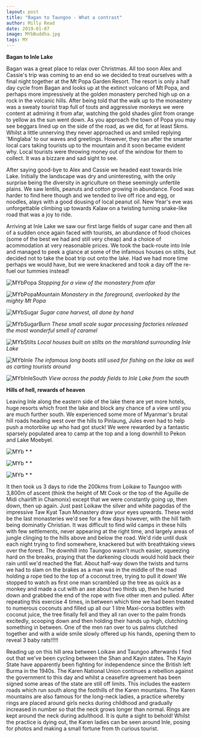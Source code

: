 ```yaml
---
layout: post
title: "Bagan to Taungoo - What a contrast"
author: Milly Read
date: 2019-01-07
image: MYbBuddha.jpg
tags: MY
---
```


**Bagan to Inle Lake**  

Bagan was a great place to relax over Christmas. All too soon Alex and Cassie's trip was coming to an end so we decided to treat ourselves with a final night together at the Mt Popa Garden Resort. The resort is only a half day cycle from Bagan and looks up at the extinct volcano of Mt Popa, and perhaps more impressively at the golden monastery perched high up on a rock in the volcanic hills. After being told that the walk up to the monastery was a sweaty tourist trap full of touts and aggressive monkeys we were content at admiring it from afar, watching the gold shades glint from orange to yellow as the sun went down. As you approach the town of Popa you may see beggars lined up on the side of the road, as we did, for at least 5kms. Whilst a little unnerving they never approached us and smiled replying 'Minglaba' to our waves and greetings. However, they ran after the smarter local cars taking tourists up to the mountain and it soon became evident why. Local tourists were throwing money out of the window for them to collect. It was a bizzare and sad sight to see.  

After saying good-bye to Alex and Cassie we headed east towards Inle Lake. Initially the landscape was dry and uninteresting, with the only surprise being the diversity in agriculture on these seemingly unfertile plains. We saw lentils, peanuts and cotton growing in abundance. Food was harder to find here though and we tended to live off rice and egg, or noodles, alays with a good dousing of local peanut oil. New Year's eve was unforgettable climbing up towards Kalaw on a twisting turning snake-like road that was a joy to ride. 

Arriving at Inle Lake we saw our first large fields of sugar cane and then all of a sudden once again faced with tourists, an abundance of food choices (some of the best we had and still very cheap) and a choice of acommodation at very reasonable prices. We took the back-route into Inle and managed to peek a glance at some of the infamous houses on stilts, but decided not to take the boat trip out onto the lake. Had we had more time perhaps we would have, but we were knackered and took a day off the re-fuel our tummies instead! 

![MYbPopa](assets/img/MYbPopa.jpg) *Stopping for a view of the monastery from afar* 

![MYbPopaMountain](assets/img/MYbPopaMountain.jpg) *Monastery in the foreground, overlooked by the mighty Mt Popa* 

![MYbSugar](assets/img/MYbSugar.jpg) *Sugar cane harvest, all done by hand*

![MYbSugarBurn](assets/img/MYbSugarBurn.jpg) *These small scale sugar processing factories released the most wonderful smell of caramel* 

![MYbStilts](assets/img/MYbStilts.jpg) *Local houses built on stilts on the marshland surrounding Inle Lake* 

![MYbInle](assets/img/MYbInle.jpg) *The infamous long boats still used for fishing on the lake as well as carting tourists around* 

![MYbInleSouth](assets/img/MYbInleSouth.jpg) *View across the paddy fields to Inle Lake from the south* 


**Hills of hell, rewards of heaven**

Leaving Inle along the eastern side of the lake there are yet more hotels, huge resorts which front the lake and block any chance of a view until you are much further south. We experienced some more of Myanmar's brutal hill roads heading west over the hills to Pinlaung, Jules even had to help push a motorbike up who had got stuck! We were rewarded by a fantastic sparsely populated area to camp at the top and a long downhill to Pekon and Lake Moebyel. 

![MYb](assets/img/MYb.jpg) * * 

![MYb](assets/img/MYb.jpg) * * 

![MYb](assets/img/MYb.jpg) * * 

It then took us 3 days to ride the 200kms from Loikaw to Taungoo with 3,800m of ascent (think the height of Mt Cook or the top of the Aguille de Midi chairlift in Chamonix) except that we were constantly going up, then down, then up again. Just past Loikaw the silver and white pagodas of the impressive Taw Kyat Taun Monastery draw your eyes upwards. These wold be the last monasteries we'd see for a few days however, with the hill faith being dominatly Christian. It was difficult to find wild camps in these hills with few settlements, never appearing at the right time, and largely areas of jungle clinging to the hills above and below the road. We'd ride until dusk each night trying to find somewhere, knackered but with breathtaking views over the forest. The downhill into Taungoo wasn't much easier, squeezing hard on the breaks, praying that the darkening clouds would hold back their rain until we'd reached the flat. About half-way down the twists and turns we had to slam on the brakes as a man was in the middle of the road holding a rope tied to the top of a coconut tree, trying to pull it down! We stopped to watch as first one man scrambled up the tree as quick as a monkey and made a cut with an axe about two thirds up, then he huried down and grabbed the end of the rope with five other men and pulled. After repeating this exercise 4 times, in between which time we had been treated to numerous coconuts and filled up all our 1 litre Maxi-corsa bottles with coconut juice, the tree finally fell and they all ran over to the palm fronds excitedly, scooping down and then holding their hands up high, clutching something in between. One of the men ran over to us palms clutched together and with a wide smile slowly offered up his hands, opening them to reveal 3 baby rats!!!!! 

Reading up on this hill area between Loikaw and Taungoo afterwards I find out that we've been cycling between the Shan and Kayin states. The Kayin State have apparently been fighting for independence since the British left Burma in the 1940s. The Karen National Union continues a rebellion against the government to this day and whilst a ceasefire agreement has been signed some areas of the state are still off limits. This includes the eastern roads which run south along the foothills of the Karen mountains. The Karen mountains are also famous for the long-neck ladies, a practice whereby rings are placed around girls necks during childhood and gradually increased in number so that the neck grows longer than normal. Rings are kept around the neck during adulthood. It is quite a sight to behold! Whilst the practice is dying out, the Karen ladies can be seen around Inle, posing for photos and making a small fortune from th curious tourist.

